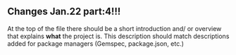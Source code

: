 ## Changes Jan.22 part:4!!!

At the top of the file there should be a short introduction and/ or overview that explains **what** the project is. This description should match descriptions added for package managers (Gemspec, package.json, etc.)
